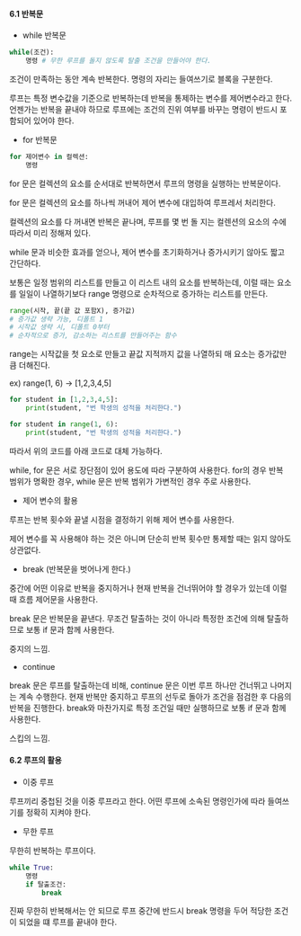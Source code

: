 #### 6.1 반복문



- while 반복문



```python
while(조건):
	명령 # 무한 루프를 돌지 않도록 탈출 조건을 만들어야 한다.
```



조건이 만족하는 동안 계속 반복한다. 명령의 자리는 들여쓰기로 블록을 구분한다.

루프는 특정 변수값을 기준으로 반복하는데 반복을 통제하는 변수를 제어변수라고 한다. 언젠가는 반복을 끝내야 하므로 루프에는 조건의 진위 여부를 바꾸는 명령이 반드시 포함되어 있어야 한다.



- for 반복문



```python
for 제어변수 in 컬렉션:
	명령
```



for 문은 컬렉션의 요소를 순서대로 반복하면서 루프의 명령을 실행하는 반복문이다.

for 문은 컬렉션의 요소를 하나씩 꺼내어 제어 변수에 대입하여 루프레서 처리한다.

컬렉션의 요소를 다 꺼내면 반복은 끝나며, 루프를 몇 번 돌 지는 컬렌션의 요소의 수에 따라서 미리 정해져 있다.

while 문과 비슷한 효과를 얻으나, 제어 변수를 초기화하거나 증가시키기 않아도 짧고 간단하다.



보통은 일정 범위의 리스트를 만들고 이 리스트 내의 요소를 반복하는데, 이럴 때는 요소를 일일이 나열하기보다 range 명령으로 순차적으로 증가하는 리스트를 만든다.

```python
range(시작, 끝(끝 값 포함X), 증가값)
# 증가값 생략 가능, 디폴트 1
# 시작값 생략 시, 디폴트 0부터
# 순차적으로 증가, 감소하는 리스트를 만들어주는 함수
```

range는 시작값을 첫 요소로 만들고 끝값 지적까지 값을 나열하되 매 요소는 증가값만큼 더해진다.

ex) range(1, 6) -> [1,2,3,4,5]

```python
for student in [1,2,3,4,5]:
    print(student, "번 학생의 성적을 처리한다.")
```

```python
for student in range(1, 6):
	print(student, "번 학생의 성적을 처리한다.")
```

따라서 위의 코드를 아래 코드로 대체 가능하다.



while, for 문은 서로 장단점이 있어 용도에 따라 구분하여 사용한다. for의 경우 반복 범위가 명확한 경우, while 문은 반복 범위가 가변적인 경우 주로 사용한다.



- 제어 변수의 활용



루프는 반복 횟수와 끝낼 시점을 결정하기 위해 제어 변수를 사용한다.

제어 변수를 꼭 사용해야 하는 것은 아니며 단순히 반복 횟수만 통제할 때는 읽지 않아도 상관없다.



- break (반복문을 벗어나게 한다.)



중간에 어떤 이유로 반복을 중지하거나 현재 반복을 건너뛰어야 할 경우가 있는데 이럴 때 흐름 제어문을 사용한다.

break 문은 반복문을 끝낸다. 무조건 탈출하는 것이 아니라 특정한 조건에 의해 탈출하므로 보통 if 문과 함께 사용한다.

중지의 느낌.



- continue



break 문은 루프를 탈출하는데 비해, continue 문은 이번 루프 하나만 건너뛰고 나머지는 계속 수행한다. 현재 반복만 중지하고 루프의 선두로 돌아가 조건을 점검한 후 다음의 반복을 진행한다. break와 마찬가지로 특정 조건일 때만 실행하므로 보통 if 문과 함께 사용한다.

스킵의 느낌.



#### 6.2 루프의 활용



- 이중 루프



루프끼리 중첩된 것을 이중 루프라고 한다. 어떤 루프에 소속된 명령인가에 따라 들여쓰기를 정확히 지켜야 한다.



- 무한 루프



무한히 반복하는 루프이다. 

```python
while True:
	명령
	if 탈출조건: 
		break
```

진짜 무한히 반복해서는 안 되므로 루프 중간에 반드시 break 명령을 두어 적당한 조건이 되었을 떄 루프를 끝내야 한다.